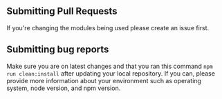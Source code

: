 ## Submitting Pull Requests

If you're changing the modules being used please create an issue first.

## Submitting bug reports

Make sure you are on latest changes and that you ran this command `npm run clean:install` after updating your local repository. If you can, please provide more information about your environment such as operating system, node version, and npm version.

